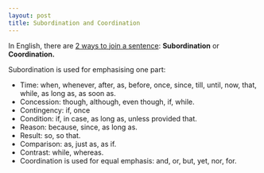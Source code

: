```yaml
---
layout: post
title: Subordination and Coordination
---
```


In English, there are [2 ways to join a sentence](http://www.class.uidaho.edu/english/comp_inst/English_102/..\English_101/Subordin_Coordin_longver.htm): **Subordination** or **Coordination.**

Subordination is used for emphasising one part:

- Time: when, whenever, after, as, before, once, since, till, until, now, that, while, as long as, as soon as.
- Concession: though, although, even though, if, while.
- Contingency: if, once
- Condition: if, in case, as long as, unless provided that.
- Reason: because, since, as long as.
- Result: so, so that.
- Comparison: as, just as, as if.
- Contrast: while, whereas.
- Coordination is used for equal emphasis: and, or, but, yet, nor, for. 
